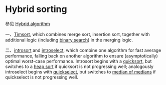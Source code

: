 # Hybrid sorting

参见 [Hybrid algorithm](https://infogalactic.com/info/Hybrid_algorithm) 

一、[Timsort](https://infogalactic.com/info/Timsort), which combines merge sort, insertion sort, together with additional logic (including [binary search](https://infogalactic.com/info/Binary_search)) in the merging logic.

二、[introsort](https://infogalactic.com/info/Introsort) and [introselect](https://infogalactic.com/info/Introselect), which combine one algorithm for fast average performance, falling back on another algorithm to ensure (asymptotically) optimal worst-case performance. Introsort begins with a [quicksort](https://infogalactic.com/info/Quicksort), but switches to a [heap sort](https://infogalactic.com/info/Heap_sort) if quicksort is not progressing well; analogously introselect begins with [quickselect](https://infogalactic.com/info/Quickselect), but switches to [median of medians](https://infogalactic.com/info/Median_of_medians) if quickselect is not progressing well.

